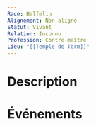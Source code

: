 ```yaml
---
Race: Halfelin
Alignement: Non aligné
Statut: Vivant
Relation: Inconnu
Profession: Contre-maître
Lieu: "[[Temple de Torm]]"
---
```


# Description

# Événements
